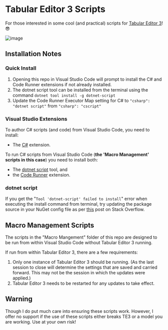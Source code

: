 # Tabular Editor 3 Scripts

For those interested in some cool (and practical) scripts for [Tabular Editor 3](https://tabulareditor.com/)! 😎

![image](https://user-images.githubusercontent.com/62320770/158300297-60ba262e-83e3-4575-ba90-6b847538ae3f.png)

## Installation Notes

### Quick Install

1. Opening this repo in Visual Studio Code will prompt to install the C# and Code Runner extensions if not already installed.
2. The dotnet script tool can be installed from the terminal using the command `dotnet tool install -g dotnet-script`
3. Update the Code Runner Executor Map setting for C# to `"csharp": "dotnet script"` from `"csharp": "cscript"`

### Visual Studio Extensions

To author C# scripts (and code) from Visual Studio Code, you need to install:

- The [C#](https://marketplace.visualstudio.com/items?itemName=ms-dotnettools.csharp) extension.

To run C# scripts from Visual Studio Code (**the 'Macro Management' scripts in this case**) you need to install both:

- The [dotnet script](https://github.com/filipw/dotnet-script) tool, and
- the [Code Runner](https://marketplace.visualstudio.com/items?itemName=formulahendry.code-runner) extension.

### dotnet script

If you get the "`Tool 'dotnet-script' failed to install`" error when executing the install command from terminal, try updating the package source in your NuGet config file as per [this](https://stackoverflow.com/questions/67998134/dotnet-tool-install-g-unable-to-resolve) post on Stack Overflow.

## Macro Management Scripts

The scripts in the "Macro Mangement" folder of this repo are designed to be run from within Visual Studio Code without Tabular Editor 3 running.

If run from within Tabular Editor 3, there are a few requirements:

1. Only one instance of Tabular Editor 3 should be running. (As the last session to close will determine the settings that are saved and carried forward. This may not be the session in which the updates were applied.)
2. Tabular Editor 3 needs to be restarted for any updates to take effect.

## Warning

Though I do put much care into ensuring these scripts work. However, I offer no support if the use of these scripts either breaks TE3 or a model you are working. Use at your own risk!
